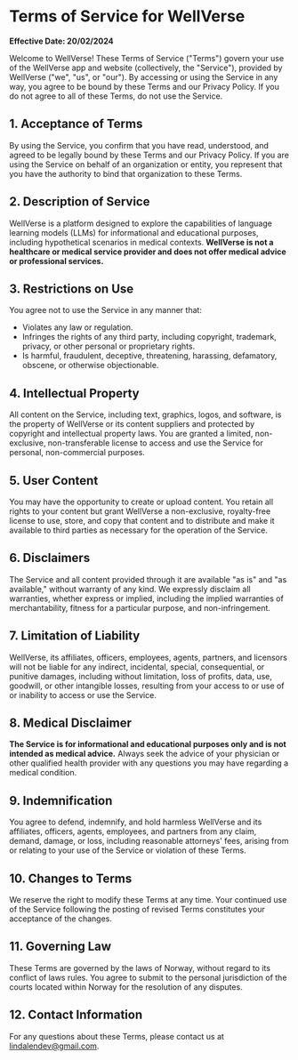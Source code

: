# Terms of Service for WellVerse

**Effective Date: 20/02/2024**

Welcome to WellVerse! These Terms of Service ("Terms") govern your use of the WellVerse app and website (collectively, the "Service"), provided by WellVerse ("we", "us", or "our"). By accessing or using the Service in any way, you agree to be bound by these Terms and our Privacy Policy. If you do not agree to all of these Terms, do not use the Service.

## 1. Acceptance of Terms

By using the Service, you confirm that you have read, understood, and agreed to be legally bound by these Terms and our Privacy Policy. If you are using the Service on behalf of an organization or entity, you represent that you have the authority to bind that organization to these Terms.

## 2. Description of Service

WellVerse is a platform designed to explore the capabilities of language learning models (LLMs) for informational and educational purposes, including hypothetical scenarios in medical contexts. **WellVerse is not a healthcare or medical service provider and does not offer medical advice or professional services.**

## 3. Restrictions on Use

You agree not to use the Service in any manner that:
- Violates any law or regulation.
- Infringes the rights of any third party, including copyright, trademark, privacy, or other personal or proprietary rights.
- Is harmful, fraudulent, deceptive, threatening, harassing, defamatory, obscene, or otherwise objectionable.

## 4. Intellectual Property

All content on the Service, including text, graphics, logos, and software, is the property of WellVerse or its content suppliers and protected by copyright and intellectual property laws. You are granted a limited, non-exclusive, non-transferable license to access and use the Service for personal, non-commercial purposes.

## 5. User Content

You may have the opportunity to create or upload content. You retain all rights to your content but grant WellVerse a non-exclusive, royalty-free license to use, store, and copy that content and to distribute and make it available to third parties as necessary for the operation of the Service.

## 6. Disclaimers

The Service and all content provided through it are available "as is" and "as available," without warranty of any kind. We expressly disclaim all warranties, whether express or implied, including the implied warranties of merchantability, fitness for a particular purpose, and non-infringement.

## 7. Limitation of Liability

WellVerse, its affiliates, officers, employees, agents, partners, and licensors will not be liable for any indirect, incidental, special, consequential, or punitive damages, including without limitation, loss of profits, data, use, goodwill, or other intangible losses, resulting from your access to or use of or inability to access or use the Service.

## 8. Medical Disclaimer

**The Service is for informational and educational purposes only and is not intended as medical advice.** Always seek the advice of your physician or other qualified health provider with any questions you may have regarding a medical condition.

## 9. Indemnification

You agree to defend, indemnify, and hold harmless WellVerse and its affiliates, officers, agents, employees, and partners from any claim, demand, damage, or loss, including reasonable attorneys' fees, arising from or relating to your use of the Service or violation of these Terms.

## 10. Changes to Terms

We reserve the right to modify these Terms at any time. Your continued use of the Service following the posting of revised Terms constitutes your acceptance of the changes.

## 11. Governing Law

These Terms are governed by the laws of Norway, without regard to its conflict of laws rules. You agree to submit to the personal jurisdiction of the courts located within Norway for the resolution of any disputes.

## 12. Contact Information

For any questions about these Terms, please contact us at lindalendev@gmail.com.
